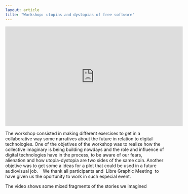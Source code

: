 ```yaml
---
layout: article
title: "Workshop: utopias and dystopias of free software"
---  
```

<iframe width="560" height="315" src="https://peertube.social/videos/embed/eef713b0-8f74-44e5-b49f-aa6727bbd005" frameborder="0" allowfullscreen></iframe>

The workshop consisted in making different exercises to get in a collaborative way some narratives about the future in relation to digital technologies.
One of the objetives of the workshop was to realize how the collective imaginary is being building nowdays and the role and influence of digital technologies have in the process, to be aware of our fears, alienation and how utopia-dystopia are two sides of the same coin. Another objetive was to get some a ideas for a plot that could be used in a future audiovisual job. 
 
We thank all participants and  Libre Graphic Meeting  to have given us the oportunity to work in such especial event.

The video shows some mixed fragments of the stories we imagined


